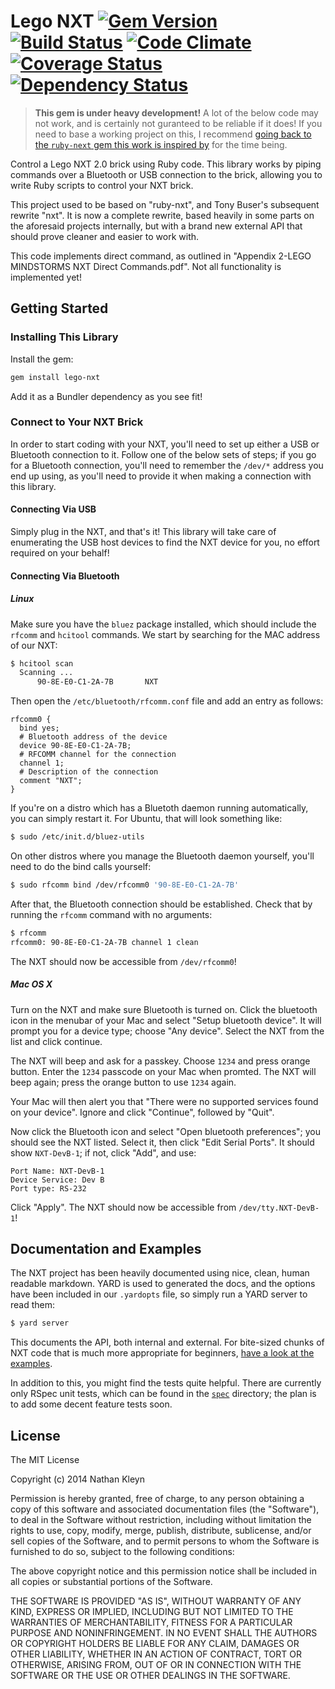 # Lego NXT [![Gem Version](https://badge.fury.io/rb/lego-nxt.png)](http://badge.fury.io/rb/lego-nxt) [![Build Status](https://travis-ci.org/nathankleyn/lego-nxt.png)](https://travis-ci.org/nathankleyn/lego-nxt) [![Code Climate](https://codeclimate.com/github/nathankleyn/lego-nxt.png)](https://codeclimate.com/github/nathankleyn/lego-nxt) [![Coverage Status](https://coveralls.io/repos/nathankleyn/lego-nxt/badge.png)](https://coveralls.io/r/nathankleyn/lego-nxt) [![Dependency Status](https://gemnasium.com/nathankleyn/lego-nxt.png)](https://gemnasium.com/nathankleyn/lego-nxt)

> **This gem is under heavy development!** A lot of the below code may not work, and is certainly not guranteed to be reliable if it does! If you need to base a working project on this, I recommend [going back to the `ruby-next` gem this work is inspired by](https://github.com/zuk/ruby-nxt) for the time being.

Control a Lego NXT 2.0 brick using Ruby code. This library works by piping commands over a Bluetooth or USB connection to the brick, allowing you to write Ruby scripts to control your NXT brick.

This project used to be based on "ruby-nxt", and Tony Buser's subsequent rewrite "nxt". It is now a complete rewrite, based heavily in some parts on the aforesaid projects internally, but with a brand new external API that should prove cleaner and easier to work with.

This code implements direct command, as outlined in "Appendix 2-LEGO MINDSTORMS NXT Direct Commands.pdf". Not all functionality is implemented yet!

## Getting Started

### Installing This Library

Install the gem:

```sh
gem install lego-nxt
```

Add it as a Bundler dependency as you see fit!

### Connect to Your NXT Brick

In order to start coding with your NXT, you'll need to set up either a USB or Bluetooth connection to it. Follow one of the below sets of steps; if you go for a Bluetooth connection, you'll need to remember the `/dev/*` address you end up using, as you'll need to provide it when making a connection with this library.

#### Connecting Via USB

Simply plug in the NXT, and that's it! This library will take care of enumerating the USB host devices to find the NXT device for you, no effort required on your behalf!

#### Connecting Via Bluetooth

##### Linux

Make sure you have the `bluez` package installed, which should include the `rfcomm` and `hcitool` commands. We start by searching for the MAC address of our NXT:

```sh
$ hcitool scan
  Scanning ...
      90-8E-E0-C1-2A-7B       NXT
```

Then open the `/etc/bluetooth/rfcomm.conf` file and add an entry as follows:

```
rfcomm0 {
  bind yes;
  # Bluetooth address of the device
  device 90-8E-E0-C1-2A-7B;
  # RFCOMM channel for the connection
  channel 1;
  # Description of the connection
  comment "NXT";
}
```

If you're on a distro which has a Bluetoth daemon running automatically, you can simply restart it. For Ubuntu, that will look something like:

```sh
$ sudo /etc/init.d/bluez-utils
```

On other distros where you manage the Bluetooth daemon yourself, you'll need to do the bind calls yourself:

```sh
$ sudo rfcomm bind /dev/rfcomm0 '90-8E-E0-C1-2A-7B'
```

After that, the Bluetooth connection should be established. Check that by running the `rfcomm` command with no arguments:

```sh
$ rfcomm
rfcomm0: 90-8E-E0-C1-2A-7B channel 1 clean
```

The NXT should now be accessible from `/dev/rfcomm0`!

##### Mac OS X

Turn on the NXT and make sure Bluetooth is turned on. Click the bluetooth icon in the menubar of your Mac and select "Setup bluetooth device". It will prompt you for a device type; choose "Any device". Select the NXT from the list and click continue.

The NXT will beep and ask for a passkey. Choose `1234` and press orange button. Enter the `1234` passcode on your Mac when promted. The NXT will beep again; press the orange button to use `1234` again.

Your Mac will then alert you that "There were no supported services found on your device". Ignore and click "Continue", followed by "Quit".

Now click the Bluetooth icon and select "Open bluetooth preferences"; you should see the NXT listed. Select it, then click "Edit Serial Ports".
It should show `NXT-DevB-1`; if not, click "Add", and use:

```
Port Name: NXT-DevB-1
Device Service: Dev B
Port type: RS-232
```

Click "Apply". The NXT should now be accessible from `/dev/tty.NXT-DevB-1`!

## Documentation and Examples

The NXT project has been heavily documented using nice, clean, human readable markdown. YARD is used to generated the docs, and the options have been included in our `.yardopts` file, so simply run a YARD server to read them:

```sh
$ yard server
```

This documents the API, both internal and external. For bite-sized chunks of NXT code that is much more appropriate for beginners, [have a look at the examples](https://github.com/nathankleyn/nxt/tree/master/examples).

In addition to this, you might find the tests quite helpful. There are currently only RSpec unit tests, which can be found in the [`spec`](spec) directory; the plan is to add some decent feature tests soon.

## License

The MIT License

Copyright (c) 2014 Nathan Kleyn

Permission is hereby granted, free of charge, to any person obtaining a copy of this software and associated documentation files (the "Software"), to deal in the Software without restriction, including without limitation the rights to use, copy, modify, merge, publish, distribute, sublicense, and/or sell copies of the Software, and to permit persons to whom the Software is furnished to do so, subject to the following conditions:

The above copyright notice and this permission notice shall be included in all copies or substantial portions of the Software.

THE SOFTWARE IS PROVIDED "AS IS", WITHOUT WARRANTY OF ANY KIND, EXPRESS OR IMPLIED, INCLUDING BUT NOT LIMITED TO THE WARRANTIES OF MERCHANTABILITY, FITNESS FOR A PARTICULAR PURPOSE AND NONINFRINGEMENT. IN NO EVENT SHALL THE AUTHORS OR COPYRIGHT HOLDERS BE LIABLE FOR ANY CLAIM, DAMAGES OR OTHER LIABILITY, WHETHER IN AN ACTION OF CONTRACT, TORT OR OTHERWISE, ARISING FROM, OUT OF OR IN CONNECTION WITH THE SOFTWARE OR THE USE OR OTHER DEALINGS IN THE SOFTWARE.
